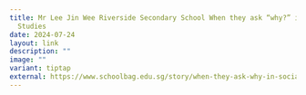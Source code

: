 ```yaml
---
title: Mr Lee Jin Wee Riverside Secondary School When they ask “why?” in Social
  Studies
date: 2024-07-24
layout: link
description: ""
image: ""
variant: tiptap
external: https://www.schoolbag.edu.sg/story/when-they-ask-why-in-social-studies-he-asks-them-why-not/
---
```

